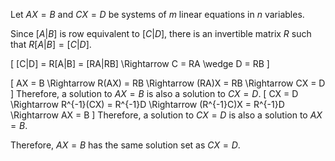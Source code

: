 Let $AX = B$ and $CX = D$ be systems of $m$ linear equations in $n$ variables.

Since $[A|B]$ is row equivalent to $[C|D]$,
there is an invertible matrix $R$ such that $R[A|B] = [C|D]$.

\[ [C|D] = R[A|B] = [RA|RB] \Rightarrow C = RA \wedge D = RB \]

\[ AX = B \Rightarrow R(AX) = RB \Rightarrow (RA)X = RB \Rightarrow CX = D \]
Therefore, a solution to $AX = B$ is also a solution to $CX = D$.
\[ CX = D \Rightarrow R^{-1}(CX) = R^{-1}D \Rightarrow (R^{-1}C)X = R^{-1}D \Rightarrow AX = B \]
Therefore, a solution to $CX = D$ is also a solution to $AX = B$.

Therefore, $AX = B$ has the same solution set as $CX = D$.
